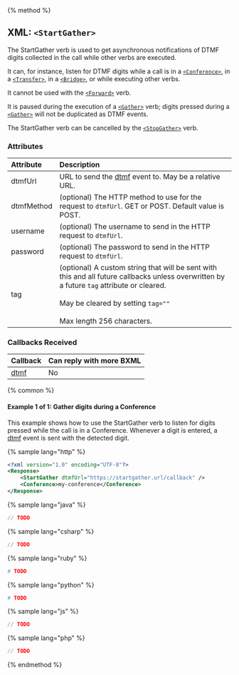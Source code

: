 {% method %}
## XML: `<StartGather>`
The StartGather verb is used to get asynchronous notifications of DTMF digits collected in the call while other verbs are executed.

It can, for instance, listen for DTMF digits while a call is in a [`<Conference>`](conference.md),
in a [`<Transfer>`](transfer.md), in a [`<Bridge>`](bridge.md), or while executing other verbs.

It cannot be used with the [`<Forward>`](forward.md) verb.

It is paused during the execution of a [`<Gather>`](gather.md) verb; digits pressed during a [`<Gather>`](gather.md) will not be duplicated as DTMF events.

The StartGather verb can be cancelled by the [`<StopGather>`](stopGather.md) verb.

### Attributes
| Attribute           | Description |
|:--------------------|:------------|
| dtmfUrl             | URL to send the [dtmf](../callbacks/dtmf.md) event to. May be a relative URL. |
| dtmfMethod          | (optional) The HTTP method to use for the request to `dtmfUrl`. GET or POST. Default value is POST. |
| username            | (optional) The username to send in the HTTP request to `dtmfUrl`. |
| password            | (optional) The password to send in the HTTP request to `dtmfUrl`. |
| tag                 | (optional) A custom string that will be sent with this and all future callbacks unless overwritten by a future `tag` attribute or cleared.<br><br>May be cleared by setting `tag=""`<br><br>Max length 256 characters. |

### Callbacks Received
| Callback                      | Can reply with more BXML |
|:------------------------------|:-------------------------|
| [dtmf](../callbacks/dtmf.md)  | No                       |

{% common %}

#### Example 1 of 1: Gather digits during a Conference
This example shows how to use the StartGather verb to listen for digits pressed while the call is in a Conference.
Whenever a digit is entered, a [dtmf](../callbacks/dtmf.md) event is sent with the detected digit.

{% sample lang="http" %}

```XML
<?xml version="1.0" encoding="UTF-8"?>
<Response>
    <StartGather dtmfUrl="https://startgather.url/callback" />
    <Conference>my-conference</Conference>
</Response>
```

{% sample lang="java" %}

```java
// TODO
```


{% sample lang="csharp" %}

```csharp
// TODO
```

{% sample lang="ruby" %}

```ruby
# TODO
```

{% sample lang="python" %}

```python
# TODO
```

{% sample lang="js" %}

```js
// TODO
```

{% sample lang="php" %}

```php
// TODO
```

{% endmethod %}
